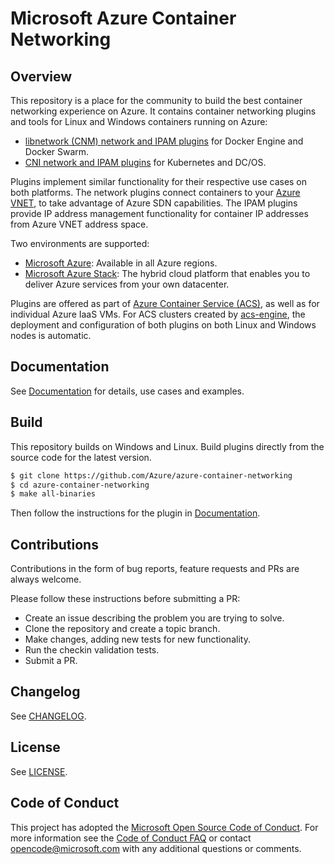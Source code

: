 # Microsoft Azure Container Networking

## Overview
This repository is a place for the community to build the best container networking experience on Azure. It contains container networking plugins and tools for Linux and Windows containers running on Azure:
* [libnetwork (CNM) network and IPAM plugins](docs/cnm.md) for Docker Engine and Docker Swarm. 
* [CNI network and IPAM plugins](docs/cni,md) for Kubernetes and DC/OS.

Plugins implement similar functionality for their respective use cases on both platforms. The network plugins connect containers to your [Azure VNET](https://docs.microsoft.com/en-us/azure/virtual-network/virtual-networks-overview), to take advantage of Azure SDN capabilities. The IPAM plugins provide IP address management functionality for container IP addresses from Azure VNET address space.

Two environments are supported:

* [Microsoft Azure](https://azure.microsoft.com): Available in all Azure regions.
* [Microsoft Azure Stack](https://azure.microsoft.com/en-us/overview/azure-stack/): The hybrid cloud platform that enables you to deliver Azure services from your own datacenter.

Plugins are offered as part of [Azure Container Service (ACS)](https://azure.microsoft.com/en-us/services/container-service), as well as for individual Azure IaaS VMs. For ACS clusters created by [acs-engine](https://github.com/Azure/acs-engine), the deployment and configuration of both plugins on both Linux and Windows nodes is automatic.

## Documentation
See [Documentation](docs/README.md) for details, use cases and examples.

## Build
This repository builds on Windows and Linux. Build plugins directly from the source code for the latest version.

```bash
$ git clone https://github.com/Azure/azure-container-networking
$ cd azure-container-networking
$ make all-binaries
```

Then follow the instructions for the plugin in [Documentation](docs/README.md).

## Contributions
Contributions in the form of bug reports, feature requests and PRs are always welcome.

Please follow these instructions before submitting a PR:
* Create an issue describing the problem you are trying to solve.
* Clone the repository and create a topic branch.
* Make changes, adding new tests for new functionality.
* Run the checkin validation tests.
* Submit a PR.

## Changelog
See [CHANGELOG](CHANGELOG.md).

## License
See [LICENSE](LICENSE).

## Code of Conduct
This project has adopted the [Microsoft Open Source Code of Conduct](https://opensource.microsoft.com/codeofconduct/). For more information see the [Code of Conduct FAQ](https://opensource.microsoft.com/codeofconduct/faq/) or contact [opencode@microsoft.com](mailto:opencode@microsoft.com) with any additional questions or comments.
